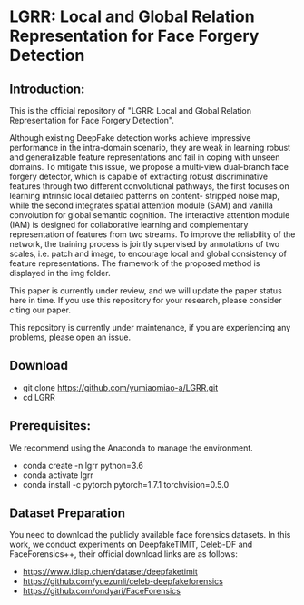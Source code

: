 # LGRR: Local and Global Relation Representation for Face Forgery Detection

## Introduction:  
This is the official repository of "LGRR: Local and Global Relation Representation for Face Forgery Detection". 

Although existing DeepFake detection works achieve impressive performance in the intra-domain scenario,
they are weak in learning robust and generalizable feature
representations and fail in coping with unseen domains. To
mitigate this issue, we propose a multi-view dual-branch face
forgery detector, which is capable of extracting robust discriminative
features through two different convolutional pathways, the first
focuses on learning intrinsic local detailed patterns on content-
stripped noise map, while the second integrates spatial attention
module (SAM) and vanilla convolution for global semantic
cognition. The interactive attention module (IAM) is designed
for collaborative learning and complementary representation of
features from two streams. To improve the reliability of the
network, the training process is jointly supervised by annotations
of two scales, i.e. patch and image, to encourage local and global
consistency of feature representations.
The framework of the proposed method is displayed in the img folder.


This paper is currently under review, and we will update the paper status here in time. If you use this repository for your research, please consider citing our paper. 

This repository is currently under maintenance, if you are experiencing any problems, please open an issue.
  
## Download
- git clone https://github.com/yumiaomiao-a/LGRR.git
- cd LGRR

 
## Prerequisites:  
We recommend using the Anaconda to manage the environment.  
- conda create -n lgrr python=3.6  
- conda activate lgrr  
- conda install -c pytorch pytorch=1.7.1 torchvision=0.5.0  


## Dataset Preparation
You need to download the publicly available face forensics datasets. In this work, we conduct experiments on DeepfakeTIMIT, Celeb-DF and FaceForensics++, their official download links are as follows:
- https://www.idiap.ch/en/dataset/deepfaketimit
- https://github.com/yuezunli/celeb-deepfakeforensics
- https://github.com/ondyari/FaceForensics

